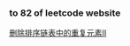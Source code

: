 ### to 82 of leetcode website

[删除排序链表中的重复元素II](https://leetcode-cn.com/problems/remove-duplicates-from-sorted-list-ii/)